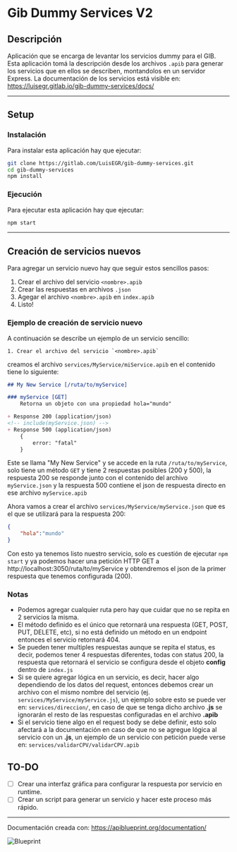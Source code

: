 # Gib Dummy Services V2
## Descripción

Aplicación que se encarga de levantar los servicios dummy para el GIB.
Esta aplicación tomá la descripción desde los archivos `.apib` para generar los servicios que en ellos se describen, montandolos en un servidor Express.
 La documentación de los servicios está visible en:   
https://luisegr.gitlab.io/gib-dummy-services/docs/

---

## Setup
### Instalación

Para instalar esta aplicación hay que ejecutar:
```bash
git clone https://gitlab.com/LuisEGR/gib-dummy-services.git
cd gib-dummy-services
npm install
```

### Ejecución

Para ejecutar esta aplicación hay que ejecutar:
```bash
npm start
```
---



## Creación de servicios nuevos

Para agregar un servicio nuevo hay que seguir estos sencillos pasos:

1. Crear el archivo del servicio `<nombre>.apib`
2. Crear las respuestas en archivos `.json`
3. Agegar el archivo `<nombre>.apib` en `index.apib`
4. Listo!

### Ejemplo de creación de servicio nuevo
A continuación se describe un ejemplo de un servicio sencillo:

    1. Crear el archivo del servicio `<nombre>.apib`

creamos el archivo `services/MyService/miService.apib`
en el contenido tiene lo siguiente:

```markdown
## My New Service [/ruta/to/myService]

### myService [GET]
    Retorna un objeto con una propiedad hola="mundo"

+ Response 200 (application/json)
<!-- include(myService.json) -->
+ Response 500 (application/json)
    {
        error: "fatal"
    }
```

Este se llama "My New Service" y se accede en la ruta `/ruta/to/myService`, solo tiene un método `GET` y tiene 2 respuestas posibles (200 y 500), la respuesta 200 se responde junto con el contenido del archivo `myService.json` y la respuesta 500 contiene el json de respuesta directo en ese archivo `myService.apib`



Ahora vamos a crear el archivo `services/MyService/myService.json` que es el que se utilizará para la respuesta 200:

```json
{
    "hola":"mundo"
}
```

Con esto ya tenemos listo nuestro servicio, solo es cuestión de ejecutar `npm start` y ya podemos hacer una petición HTTP GET a http://localhost:3050/ruta/to/myService y obtendremos el json de la primer respuesta que tenemos configurada (200).

### Notas
* Podemos agregar cualquier ruta pero hay que cuidar que no se repita en 2 servicios la misma.
* El método definido es el único que retornará una respuesta (GET, POST, PUT, DELETE, etc), si no está definido un método en un endpoint entonces el servicio retornará 404.
* Se pueden tener multiples respuestas aunque se repita el status, es decir, podemos tener 4 respuestas diferentes, todas con status 200, la respuesta que retornará el servicio se configura desde el objeto **config** dentro de `index.js`
* Si se quiere agregar lógica en un servicio, es decir, hacer algo dependiendo de los datos del request, entonces debemos crear un archivo con el mismo nombre del servicio (ej. `services/MyService/myService.js`), un ejemplo sobre esto se puede ver en: `services/direccion/`, en caso de que se tenga dicho archivo **.js** se ignorarán el resto de las respuestas configuradas en el archivo **.apib**
* Si el servicio tiene algo en el request body se debe definir, esto solo afectará a la documentación en caso de que no se agregue lógica al servicio con un **.js**, un ejemplo de un servicio con petición puede verse en: `services/validarCPV/validarCPV.apib`



## TO-DO

 * [ ] Crear una interfaz gráfica para configurar la respuesta por servicio en runtime.
 * [ ] Crear un script para generar un servicio y hacer este proceso más rápido.

---
Documentación creada con:
https://apiblueprint.org/documentation/


![Blueprint](https://www.plutora.com/wp-content/uploads/2018/07/api_blueprint.png "Api Blueprint")

